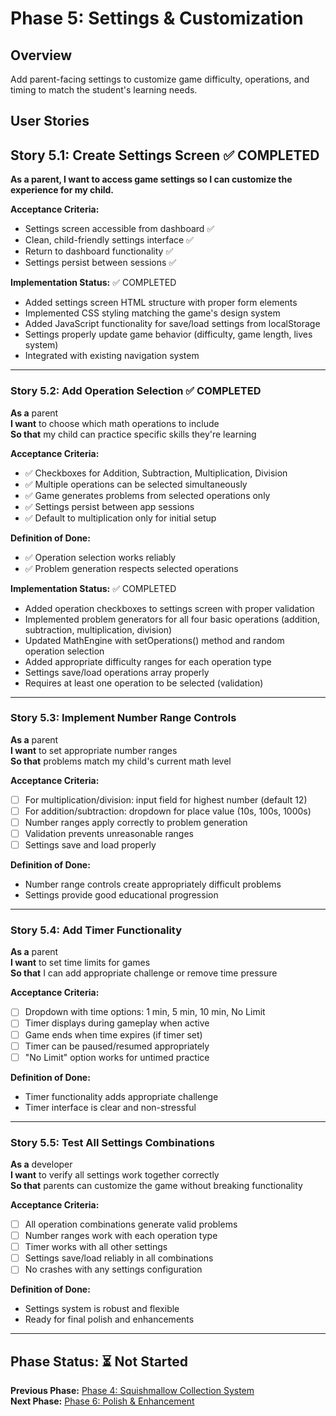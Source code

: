 # Phase 5: Settings & Customization

## Overview
Add parent-facing settings to customize game difficulty, operations, and timing to match the student's learning needs.

## User Stories

## Story 5.1: Create Settings Screen ✅ COMPLETED
**As a parent, I want to access game settings so I can customize the experience for my child.**

**Acceptance Criteria:**
- Settings screen accessible from dashboard ✅
- Clean, child-friendly settings interface ✅ 
- Return to dashboard functionality ✅
- Settings persist between sessions ✅

**Implementation Status:** ✅ COMPLETED
- Added settings screen HTML structure with proper form elements
- Implemented CSS styling matching the game's design system
- Added JavaScript functionality for save/load settings from localStorage
- Settings properly update game behavior (difficulty, game length, lives system)
- Integrated with existing navigation system

---

### Story 5.2: Add Operation Selection ✅ COMPLETED
**As a** parent  
**I want** to choose which math operations to include  
**So that** my child can practice specific skills they're learning  

**Acceptance Criteria:**
- ✅ Checkboxes for Addition, Subtraction, Multiplication, Division
- ✅ Multiple operations can be selected simultaneously
- ✅ Game generates problems from selected operations only
- ✅ Settings persist between app sessions
- ✅ Default to multiplication only for initial setup

**Definition of Done:**
- ✅ Operation selection works reliably
- ✅ Problem generation respects selected operations

**Implementation Status:** ✅ COMPLETED
- Added operation checkboxes to settings screen with proper validation
- Implemented problem generators for all four basic operations (addition, subtraction, multiplication, division)
- Updated MathEngine with setOperations() method and random operation selection
- Added appropriate difficulty ranges for each operation type
- Settings save/load operations array properly
- Requires at least one operation to be selected (validation)

---

### Story 5.3: Implement Number Range Controls
**As a** parent  
**I want** to set appropriate number ranges  
**So that** problems match my child's current math level  

**Acceptance Criteria:**
- [ ] For multiplication/division: input field for highest number (default 12)
- [ ] For addition/subtraction: dropdown for place value (10s, 100s, 1000s)
- [ ] Number ranges apply correctly to problem generation
- [ ] Validation prevents unreasonable ranges
- [ ] Settings save and load properly

**Definition of Done:**
- Number range controls create appropriately difficult problems
- Settings provide good educational progression

---

### Story 5.4: Add Timer Functionality
**As a** parent  
**I want** to set time limits for games  
**So that** I can add appropriate challenge or remove time pressure  

**Acceptance Criteria:**
- [ ] Dropdown with time options: 1 min, 5 min, 10 min, No Limit
- [ ] Timer displays during gameplay when active
- [ ] Game ends when time expires (if timer set)
- [ ] Timer can be paused/resumed appropriately
- [ ] "No Limit" option works for untimed practice

**Definition of Done:**
- Timer functionality adds appropriate challenge
- Timer interface is clear and non-stressful

---

### Story 5.5: Test All Settings Combinations
**As a** developer  
**I want** to verify all settings work together correctly  
**So that** parents can customize the game without breaking functionality  

**Acceptance Criteria:**
- [ ] All operation combinations generate valid problems
- [ ] Number ranges work with each operation type
- [ ] Timer works with all other settings
- [ ] Settings save/load reliably in all combinations
- [ ] No crashes with any settings configuration

**Definition of Done:**
- Settings system is robust and flexible
- Ready for final polish and enhancements

---

## Phase Status: ⏳ Not Started

**Previous Phase:** [Phase 4: Squishmallow Collection System](./phase-4-collection.md)  
**Next Phase:** [Phase 6: Polish & Enhancement](./phase-6-polish.md)